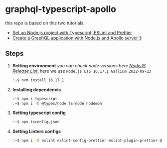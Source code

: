 # graphql-typescript-apollo

this repo is based on this two tutorials:

- [Set up Node.js project with Typescript, ESLint and Prettier](https://blog.tericcabrel.com/set-up-a-nodejs-project-with-typescript-eslint-and-prettier/)
- [Create a GraphQL application with Node.js and Apollo server 3](https://blog.tericcabrel.com/create-a-graphql-application-with-node-js-and-apollo/)

## Steps

1. **Setting environment**
    _you can check node versions here [NodeJS Release List](https://nodejs.org/en/download/releases/)_,
    here we use `Node.js LTS 16.17.1 Gallium 2022-09-23`

    ```bash
    :~$ nvm install 16.17.1
    ```

2. **Installing dependencis**

    ```bash
    :~$ npm i typescript
    :~$ npm i -D @types/node ts-node nodemon
    ```

3. **Setting typescript config**

    ```bash
    :~$ npx tsconfig.json
    ```

4. **Setting Linters configs**

    ```bash
    :~$ npm i -D eslint eslint-config-prettier eslint-plugin-prettier @typescript-eslint/eslint-plugin @typescript-eslint/parser
    ```
